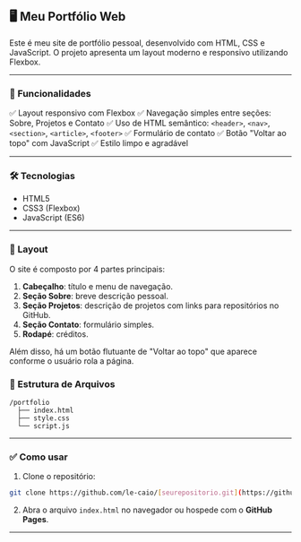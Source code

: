 ## 🖥️ Meu Portfólio Web

Este é meu site de portfólio pessoal, desenvolvido com HTML, CSS e JavaScript. O projeto apresenta um layout moderno e responsivo utilizando Flexbox.

---

### 🚀 Funcionalidades

✅ Layout responsivo com Flexbox
✅ Navegação simples entre seções: Sobre, Projetos e Contato
✅ Uso de HTML semântico: `<header>`, `<nav>`, `<section>`, `<article>`, `<footer>`
✅ Formulário de contato
✅ Botão "Voltar ao topo" com JavaScript
✅ Estilo limpo e agradável

---

### 🛠️ Tecnologias

* HTML5
* CSS3 (Flexbox)
* JavaScript (ES6)

---

### 🎨 Layout

O site é composto por 4 partes principais:

1. **Cabeçalho**: título e menu de navegação.
2. **Seção Sobre**: breve descrição pessoal.
3. **Seção Projetos**: descrição de projetos com links para repositórios no GitHub.
4. **Seção Contato**: formulário simples.
5. **Rodapé**: créditos.

Além disso, há um botão flutuante de "Voltar ao topo" que aparece conforme o usuário rola a página.


### 📂 Estrutura de Arquivos

```
/portfolio
  ├── index.html
  ├── style.css
  └── script.js
```

---

### ✅ Como usar

1. Clone o repositório:

```bash
git clone https://github.com/le-caio/[seurepositorio.git](https://github.com/le-caio/Site_Web_de_Portfolio/tree/main)
```

2. Abra o arquivo `index.html` no navegador ou hospede com o **GitHub Pages**.

---
